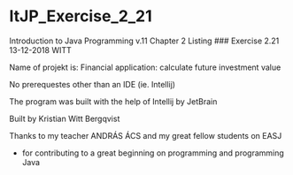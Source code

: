 # ItJP_Exercise_2_21

Introduction to Java Programming v.11 
Chapter 2
Listing ###
Exercise 2.21
13-12-2018
WITT

Name of projekt is: Financial application: calculate future investment value

No prerequestes other than an IDE (ie. Intellij)

The program was built with the help of Intellij by JetBrain

Built by Kristian Witt Bergqvist

Thanks to my teacher ANDRÁS ÁCS and my great fellow students on EASJ
- for contributing to a great beginning on programming and programming Java
